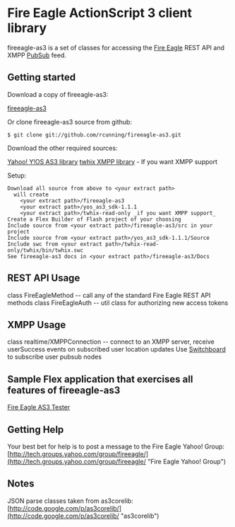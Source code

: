 # Fire Eagle ActionScript 3 client library

fireeagle-as3 is a set of classes for accessing the 
[Fire Eagle](http://fireeagle.yahoo.net/ "Fire Eagle") REST API
and XMPP [PubSub](http://xmpp.org/extensions/xep-0060.html "XEP-0060: Publish-Subscribe") feed.

## Getting started

Download a copy of fireeagle-as3:

[fireeagle-as3](http://github.com/rcunning/fireeagle-as3/tree/master# "fireeagle-as3")

Or clone fireeagle-as3 source from github:

    $ git clone git://github.com/rcunning/fireeagle-as3.git

Download the other required sources:

[Yahoo! Y!OS AS3 library](http://developer.yahoo.com/flash/yos/ "Y!OS AS3 library")
[twhix XMPP library](http://code.google.com/p/twhix/ "twhix XMPP library") - If you want XMPP support

Setup:

    Download all source from above to <your extract path>
      will create 
        <your extract path>/fireeagle-as3
        <your extract path>/yos_as3_sdk-1.1.1
        <your extract path>/twhix-read-only _if you want XMPP support_
    Create a Flex Builder of Flash project of your choosing
    Include source from <your extract path>/fireeagle-as3/src in your project
    Include source from <your extract path>/yos_as3_sdk-1.1.1/Source
    Include swc from <your extract path>/twhix-read-only/twhix/bin/twhix.swc
    See fireeagle-as3 docs in <your extract path>/fireeagle-as3/Docs

## REST API Usage

class FireEagleMethod -- call any of the standard Fire Eagle REST API methods
class FireEagleAuth -- util class for authorizing new access tokens

## XMPP Usage

class realtime/XMPPConnection -- connect to an XMPP server, receive userSuccess events on subscribed user location updates
Use [Switchboard](http://github.com/mojodna/switchboard "Switchboard") to subscribe user pubsub nodes

## Sample Flex application that exercises all features of fireeagle-as3

[Fire Eagle AS3 Tester](http://github.com/rcunning/fireeagleas3tester/ "fireeagleas3tester")

## Getting Help

Your best bet for help is to post a message to the Fire Eagle Yahoo! Group:
[http://tech.groups.yahoo.com/group/fireeagle/](http://tech.groups.yahoo.com/group/fireeagle/ "Fire Eagle Yahoo! Group")

## Notes

JSON parse classes taken from as3corelib: [http://code.google.com/p/as3corelib/](http://code.google.com/p/as3corelib/ "as3corelib")

